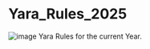 # Yara_Rules_2025
![image](https://github.com/user-attachments/assets/512f398a-c02f-44b0-8232-9fc9c1397ff3)
Yara Rules for the current Year.
